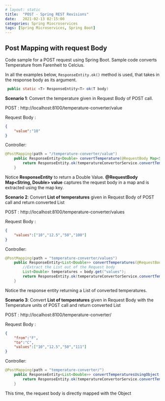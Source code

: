 ```yaml
---
# layout: static
title:  "POST - Spring REST Revisions"
date:   2021-02-13 02:15:00
categories: Spring Miocroservices
tags: [Spring Microservices, Spring Boot]
---
```


## Post Mapping with request Body

Code sample for a POST request using Spring Boot. Sample code converts Temperature from Farenheit to Celcius.

In all the examples below, ```ResponseEntity.ok()``` method is used, that takes in the response body as its argument.
```java
 public static <T> ResponseEntity<T> ok(T body)
 ``` 

**Scenario 1**: Convert the temperature given in Request Body of POST call.

POST : http://localhost:8100/temperature-converter/value

Request Body :
```json
{
    "value":"10"
}
```

Controller:
```java
@PostMapping(path = "/temperature-converter/value")
    public ResponseEntity<Double> convertTemperature(@RequestBody Map<String, Double> value) {
        return ResponseEntity.ok(temperatureConvertorService.convertTemperatureValue(value.get("value")));
    }

```

Notice **ResponseEntity<Double>** to return a Double Value. **@RequestBody Map<String, Double> value** captures the request body in a map and is extracted using the map key.

**Scenario 2**: Convert **List of temperatures** given in Request Body of POST call and return converted List

POST : http://localhost:8100/temperature-converter/values

Request Body :
```json
{
    "values":["10","12.5","50","100"]
}
```

Controller:
```java
@PostMapping(path = "temperature-converter/values")
    public ResponseEntity<List<Double>> convertTemperatures(@RequestBody Map<String, List<Double>> body) {
        //Extract the List out of the Request body
        List<Double> temperatures = body.get("values");
        return ResponseEntity.ok(temperatureConvertorService.convertTemperatureValues(temperatures));
    }
```

Notice the response entity returning a List of converted temperatures.

**Scenario 3**: Convert **List of temperatures** given in Request Body with the Temperature units of POST call and return converted List

POST : http://localhost:8100/temperature-converter/

Request Body :
```json
{
    "from":"F",
    "to":"C",
    "values":["10","12.5","50","111"]
}
```

Controller:
```java
@PostMapping(path = "temperature-converter/")
    public ResponseEntity<List<Double>> convertTemperaturesUsingObject(@RequestBody Temperature value) {
        return ResponseEntity.ok(temperatureConvertorService.convertTemperatureValues(value.getValues()));
    }
```

This time, the request body is directly mapped with the Object 